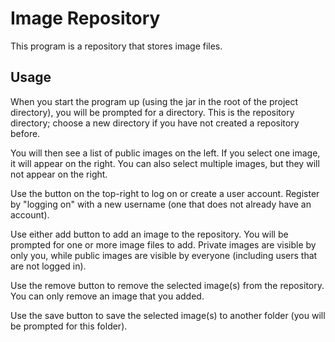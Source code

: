 # Image Repository

This program is a repository that stores image files.

## Usage

When you start the program up (using the jar in the root of the project directory), you will be prompted for a directory.  This is the repository directory; choose a new directory if you have not created a repository before.

You will then see a list of public images on the left.  If you select one image, it will appear on the right.  You can also select multiple images, but they will not appear on the right.

Use the button on the top-right to log on or create a user account.  Register by "logging on" with a new username (one that does not already have an account).

Use either add button to add an image to the repository.  You will be prompted for one or more image files to add.  Private images are visible by only you, while public images are visible by everyone (including users that are not logged in).

Use the remove button to remove the selected image(s) from the repository.  You can only remove an image that you added.

Use the save button to save the selected image(s) to another folder (you will be prompted for this folder).